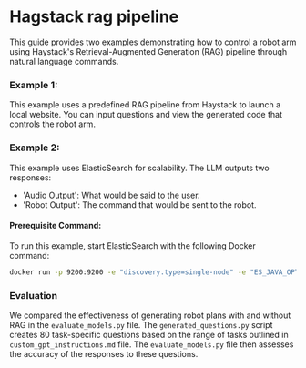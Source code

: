 # Hagstack rag pipeline

This guide provides two examples demonstrating how to control a robot arm using Haystack's Retrieval-Augmented Generation (RAG) pipeline through natural language commands.

### Example 1: 
This example uses a predefined RAG pipeline from Haystack to launch a local website. You can input questions and view the generated code that controls the robot arm.

### Example 2:
This example uses ElasticSearch for scalability. The LLM outputs two responses: 
- 'Audio Output': What would be said to the user. 
- 'Robot Output': The command that would be sent to the robot.

#### Prerequisite Command:
To run this example, start ElasticSearch with the following Docker command:

``` bash
docker run -p 9200:9200 -e "discovery.type=single-node" -e "ES_JAVA_OPTS=-Xms1024m -Xmx1024m" -e "xpack.security.enabled=false" elasticsearch:8.11.1
```

### Evaluation

We compared the effectiveness of generating robot plans with and without RAG in the `evaluate_models.py` file. The `generated_questions.py` script creates 80 task-specific questions based on the range of tasks outlined in `custom_gpt_instructions.md` file. The `evaluate_models.py` file then assesses the accuracy of the responses to these questions.